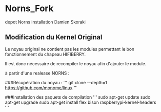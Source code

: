 # Norns_Fork
depot Norns installation Damien Skoraki
## Modification du Kernel Original
Le noyau original ne contient pas les modules permettant le bon fonctionnement du chapeau HIFIBERRY.

Il est donc nécessaire de recompiler le noyau afin d'ajouter le module.

à partir d'une realease NORNS :

###Récupération du noyau :
'''
git clone --depth=1 https://github.com/monome/linux
'''

###Installation des paquets de compilation 
'''
sudo apt-get update
sudo apt-get upgrade
sudo apt-get install flex bison raspberrypi-kernel-headers
'''
